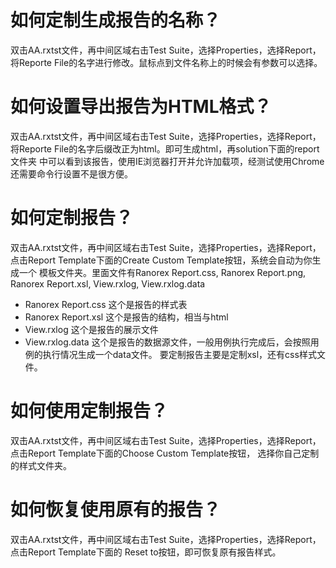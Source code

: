 # 如何定制生成报告的名称？
双击AA.rxtst文件，再中间区域右击Test Suite，选择Properties，选择Report，将Reporte File的名字进行修改。鼠标点到文件名称上的时候会有参数可以选择。

# 如何设置导出报告为HTML格式？
双击AA.rxtst文件，再中间区域右击Test Suite，选择Properties，选择Report，将Reporte File的名字后缀改正为html。即可生成html，再solution下面的report文件夹
中可以看到该报告，使用IE浏览器打开并允许加载项，经测试使用Chrome还需要命令行设置不是很方便。

# 如何定制报告？
双击AA.rxtst文件，再中间区域右击Test Suite，选择Properties，选择Report，点击Report Template下面的Create Custom Template按钮，系统会自动为你生成一个
模板文件夹。里面文件有Ranorex Report.css, Ranorex Report.png, Ranorex Report.xsl, View.rxlog, View.rxlog.data
* Ranorex Report.css 这个是报告的样式表
* Ranorex Report.xsl 这个是报告的结构，相当与html
* View.rxlog 这个是报告的展示文件
* View.rxlog.data 这个是报告的数据源文件，一般用例执行完成后，会按照用例的执行情况生成一个data文件。
要定制报告主要是定制xsl，还有css样式文件。

# 如何使用定制报告？
双击AA.rxtst文件，再中间区域右击Test Suite，选择Properties，选择Report，点击Report Template下面的Choose Custom Template按钮，
选择你自己定制的样式文件夹。

# 如何恢复使用原有的报告？
双击AA.rxtst文件，再中间区域右击Test Suite，选择Properties，选择Report，点击Report Template下面的 Reset to按钮，即可恢复原有报告样式。
 
